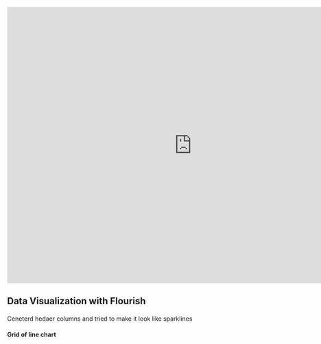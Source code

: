 <iframe src="https://data.oecd.org/chart/6S9j" width="860" height="645" style="border: 0" mozallowfullscreen="true" webkitallowfullscreen="true" allowfullscreen="true"><a href="https://data.oecd.org/chart/6S9j" target="_blank">OECD Chart: General government debt, Total, % of GDP, Annual, 2020</a></iframe>



## Data Visualization with Flourish
#### 
Ceneterd hedaer columns and tried to make it look like sparklines
<div class="flourish-embed flourish-chart" data-src="visualisation/11711168"><script src="https://public.flourish.studio/resources/embed.js"></script></div>


#### Grid of line chart
<div class="flourish-embed flourish-slope" data-src="visualisation/11712865"><script src="https://public.flourish.studio/resources/embed.js"></script></div>

